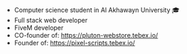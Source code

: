 - Computer science student in Al Akhawayn University 🎓
- Full stack web developer
- FiveM developer
- CO-founder of: https://pluton-webstore.tebex.io/
- Founder of: https://pixel-scripts.tebex.io/
